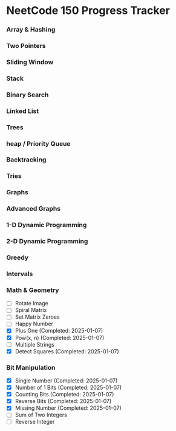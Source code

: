 # NeetCode 150 Progress Tracker

### Array & Hashing

### Two Pointers

### Sliding Window

### Stack

### Binary Search

### Linked List

### Trees

### heap / Priority Queue

### Backtracking

### Tries

### Graphs

### Advanced Graphs

### 1-D Dynamic Programming

### 2-D Dynamic Programming

### Greedy

### Intervals

### Math & Geometry
- [ ] Rotate Image
- [ ] Spiral Matrix
- [ ] Set Matrix Zeroes
- [ ] Happy Number
- [x] Plus One (Completed: 2025-01-07)
- [x] Pow(x, n) (Completed: 2025-01-07)
- [ ] Multiple Strings
- [x] Detect Squares (Completed: 2025-01-07)

### Bit Manipulation
- [x] Single Number (Completed: 2025-01-07)
- [x] Number of 1 Bits (Completed: 2025-01-07)
- [x] Counting Bits (Completed: 2025-01-07)
- [x] Reverse Bits (Completed: 2025-01-07)
- [x] Missing Number (Completed: 2025-01-07)
- [ ] Sum of Two Integers
- [ ] Reverse Integer